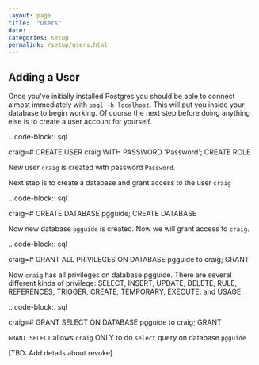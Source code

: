 ```yaml
---
layout: page
title:  "Users"
date:
categories: setup
permalink: /setup/users.html
---
```


Adding a User
-------------

Once you've initially installed Postgres you should be able to connect almost immediately with `psql -h localhost`. This will put you inside your database to begin working. Of course the next step before doing anything else is to create a user account for yourself.


.. code-block:: sql

craig=# CREATE USER craig WITH PASSWORD 'Password';
CREATE ROLE

New user `craig` is created with password `Password`.

Next step is to create a database and grant access to the user `craig`

.. code-block:: sql

craig=# CREATE DATABASE pgguide;
CREATE DATABASE

Now new database `pgguide` is created. Now we will grant access to `craig`.

.. code-block:: sql

craig=# GRANT ALL PRIVILEGES ON DATABASE pgguide to craig;
GRANT

Now `craig` has all privileges on database pgguide. There are several different kinds of privilege: SELECT, INSERT, UPDATE, DELETE, RULE, REFERENCES, TRIGGER, CREATE, TEMPORARY, EXECUTE, and USAGE.

.. code-block:: sql

craig=# GRANT SELECT ON DATABASE pgguide to craig;
GRANT

`GRANT SELECT` allows `craig` ONLY to do `select` query on database `pgguide`

[TBD: Add details about revoke]
